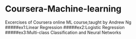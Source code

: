 # Coursera-Machine-learning
Excercises of Coursera online ML course,taught by Andrew Ng
#####ex1:Linear Regression
#####ex2:Logistic Regression
#####ex3:Multi-class Classification and Neural Networks

